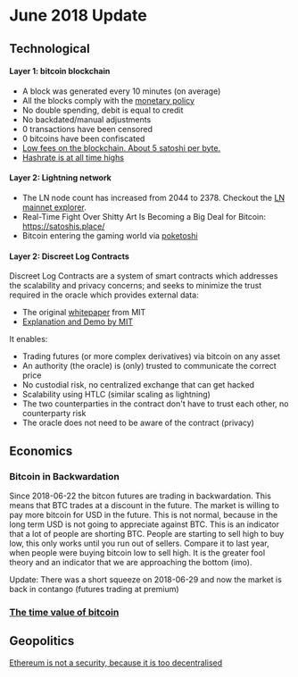 # June 2018 Update

## Technological

#### Layer 1: bitcoin blockchain

* A block was generated every 10 minutes (on average)
* All the blocks comply with the [monetary policy](https://en.bitcoin.it/w/images/en/4/42/Controlled_supply-supply_over_block_height.png)
* No double spending, debit is equal to credit
* No backdated/manual adjustments
* 0 transactions have been censored
* 0 bitcoins have been confiscated
* [Low fees on the blockchain. About 5 satoshi per byte.](https://jochen-hoenicke.de/queue/#0,all)
* [Hashrate is at all time highs](https://bitcoinwisdom.com/bitcoin/difficulty)

#### Layer 2: Lightning network

* The LN node count has increased from 2044 to 2378. Checkout the [LN mainnet explorer](https://lnmainnet.gaben.win/).
* Real-Time Fight Over Shitty Art Is Becoming a Big Deal for Bitcoin: https://satoshis.place/
* Bitcoin entering the gaming world via [poketoshi](https://poketoshi.com/)

#### Layer 2: Discreet Log Contracts

Discreet Log Contracts are a system of smart contracts which addresses the scalability and privacy concerns; and seeks to minimize the trust required in the oracle which provides external data:

* The original [whitepaper](https://adiabat.github.io/dlc.pdf) from MIT
* [Explanation and Demo by MIT](https://www.youtube.com/watch?v=2VAPotcB9Dc&t=69s)

It enables:
* Trading futures (or more complex derivatives) via bitcoin on any asset
* An authority (the oracle) is (only) trusted to communicate the correct price
* No custodial risk, no centralized exchange that can get hacked
* Scalability using HTLC (similar scaling as lightning)
* The two counterparties in the contract don't have to trust each other, no counterparty risk
* The oracle does not need to be aware of the contract (privacy)

## Economics

### Bitcoin in Backwardation

Since 2018-06-22 the bitcon futures are trading in backwardation. This means that BTC trades at a discount in the future. The market is willing to pay more bitcoin for USD in the future. This is not normal, because in the long term USD is not going to appreciate against BTC. This is an indicator that a lot of people are shorting BTC. People are starting to sell high to buy low, this only works until you run out of sellers. Compare it to last year, when people were buying bitcoin low to sell high. It is the greater fool theory and an indicator that we are approaching the bottom (imo).

Update: There was a short squeeze on 2018-06-29 and now the market is back in contango (futures trading at premium)

### [The time value of bitcoin](https://medium.com/@timevalueofbtc/the-time-value-of-bitcoin-3807b91f02d2)

## Geopolitics
[Ethereum is not a security, because it is too decentralised](https://www.washingtonpost.com/amphtml/news/the-switch/wp/2018/06/14/bitcoin-and-ether-shouldnt-be-regulated-like-stocks-and-bonds-a-top-sec-official-says/?noredirect=on)
